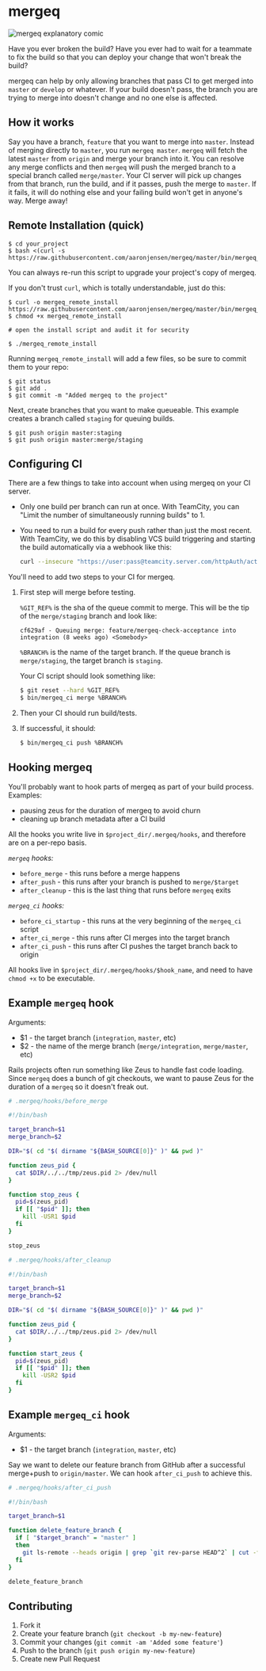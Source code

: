 # mergeq

![mergeq explanatory comic](http://i.imgur.com/2iDn1qu.png)

Have you ever broken the build? Have you ever had to wait for a teammate to fix
the build so that you can deploy your change that won't break the build?

mergeq can help by only allowing branches that pass CI to get merged into
`master` or `develop` or whatever. If your build doesn't pass, the branch you
are trying to merge into doesn't change and no one else is affected.

## How it works

Say you have a branch, `feature` that you want to merge into `master`. Instead
of merging directly to `master`, you run `mergeq master`. `mergeq` will fetch
the latest `master` from `origin` and merge your branch into it. You can
resolve any merge conflicts and then `mergeq` will push the merged branch to a
special branch called `merge/master`. Your CI server will pick up changes from
that branch, run the build, and if it passes, push the merge to `master`. If it
fails, it will do nothing else and your failing build won't get in anyone's
way. Merge away!

## Remote Installation (quick)

    $ cd your_project
    $ bash <(curl -s https://raw.githubusercontent.com/aaronjensen/mergeq/master/bin/mergeq_remote_install)

You can always re-run this script to upgrade your project's copy of mergeq.

If you don't trust `curl`, which is totally understandable, just do this:

    $ curl -o mergeq_remote_install https://raw.githubusercontent.com/aaronjensen/mergeq/master/bin/mergeq_remote_install
    $ chmod +x mergeq_remote_install

    # open the install script and audit it for security

    $ ./mergeq_remote_install

Running `mergeq_remote_install` will add a few files, so be sure to commit them to your repo:

    $ git status
    $ git add .
    $ git commit -m "Added mergeq to the project"

Next, create branches that you want to make queueable. This example creates a branch 
called `staging` for queuing builds.

    $ git push origin master:staging
    $ git push origin master:merge/staging

## Configuring CI

There are a few things to take into account when using mergeq on your CI server.

* Only one build per branch can run at once. With TeamCity, you can "Limit the number of simultaneously running builds" to 1.
* You need to run a build for every push rather than just the most recent. With TeamCity, we do this by disabling VCS build triggering and starting the build automatically via a webhook like this:
    
    ```bash
    curl --insecure "https://user:pass@teamcity.server.com/httpAuth/action.html?add2Queue=$build_id&name=GIT_REF&value=$git_ref"
    ```

You'll need to add two steps to your CI for mergeq.

1. First step will merge before testing. 

    `%GIT_REF%` is the sha of the queue commit to merge. This will be the tip of the `merge/staging` branch and look like:

    ```
    cf629af - Queuing merge: feature/mergeq-check-acceptance into integration (8 weeks ago) <Somebody>
    ```

    `%BRANCH%` is the name of the target branch. If the queue branch is `merge/staging`, the target branch is `staging`.

    Your CI script should look something like:

    ```bash
    $ git reset --hard %GIT_REF%
    $ bin/mergeq_ci merge %BRANCH%
    ```
    
2. Then your CI should run build/tests. 
3. If successful, it should: 
    
    ```bash
    $ bin/mergeq_ci push %BRANCH%
    ```

## Hooking mergeq

You'll probably want to hook parts of mergeq as part of your build process. Examples:

* pausing zeus for the duration of mergeq to avoid churn
* cleaning up branch metadata after a CI build

All the hooks you write live in `$project_dir/.mergeq/hooks`, and therefore are on 
a per-repo basis.

*`mergeq` hooks:*

* `before_merge` - this runs before a merge happens
* `after_push` - this runs after your branch is pushed to `merge/$target`
* `after_cleanup` - this is the last thing that runs before `mergeq` exits

*`mergeq_ci` hooks:*

* `before_ci_startup` - this runs at the very beginning of the `mergeq_ci` script
* `after_ci_merge` - this runs after CI merges into the target branch
* `after_ci_push` - this runs after CI pushes the target branch back to origin

All hooks live in `$project_dir/.mergeq/hooks/$hook_name`, and need to have `chmod +x` 
to be executable.

## Example `mergeq` hook

Arguments:

* $1 - the target branch (`integration`, `master`, etc)
* $2 - the name of the merge branch (`merge/integration`, `merge/master`, etc)

Rails projects often run something like Zeus to handle fast code loading. Since `mergeq` 
does a bunch of git checkouts, we want to pause Zeus for the duration of a `mergeq` so 
it doesn't freak out.

```bash
# .mergeq/hooks/before_merge

#!/bin/bash

target_branch=$1
merge_branch=$2

DIR="$( cd "$( dirname "${BASH_SOURCE[0]}" )" && pwd )"

function zeus_pid {
  cat $DIR/../../tmp/zeus.pid 2> /dev/null
}

function stop_zeus {
  pid=$(zeus_pid)
  if [[ "$pid" ]]; then
    kill -USR1 $pid
  fi
}

stop_zeus
```

```bash
# .mergeq/hooks/after_cleanup

#!/bin/bash

target_branch=$1
merge_branch=$2

DIR="$( cd "$( dirname "${BASH_SOURCE[0]}" )" && pwd )"

function zeus_pid {
  cat $DIR/../../tmp/zeus.pid 2> /dev/null
}

function start_zeus {
  pid=$(zeus_pid)
  if [[ "$pid" ]]; then
    kill -USR2 $pid
  fi
}
```

## Example `mergeq_ci` hook

Arguments:

* $1 - the target branch (`integration`, `master`, etc)

Say we want to delete our feature branch from GitHub after a successful merge+push to
`origin/master`. We can hook `after_ci_push` to achieve this.

```bash
# .mergeq/hooks/after_ci_push

#!/bin/bash

target_branch=$1

function delete_feature_branch {
  if [ "$target_branch" = "master" ]
  then
    git ls-remote --heads origin | grep `git rev-parse HEAD^2` | cut -f2 -s | xargs -I {} git push origin :{}; true
  fi
}

delete_feature_branch
```

## Contributing

1. Fork it
2. Create your feature branch (`git checkout -b my-new-feature`)
3. Commit your changes (`git commit -am 'Added some feature'`)
4. Push to the branch (`git push origin my-new-feature`)
5. Create new Pull Request
